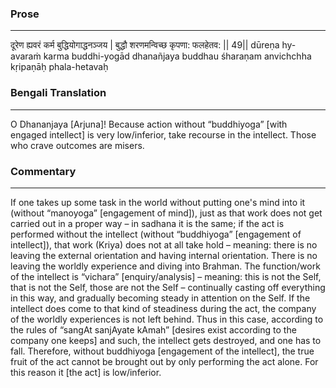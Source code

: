 ### Prose 
 --- 
दूरेण ह्यवरं कर्म बुद्धियोगाद्धनञ्जय |
बुद्धौ शरणमन्विच्छ कृपणा: फलहेतव: || 49||
dūreṇa hy-avaraṁ karma buddhi-yogād dhanañjaya
buddhau śharaṇam anvichchha kṛipaṇāḥ phala-hetavaḥ

### Bengali Translation 
 --- 
O Dhananjaya [Arjuna]! Because action without “buddhiyoga” [with engaged intellect] is very low/inferior, take recourse in the intellect. Those who crave outcomes are misers.

### Commentary 
 --- 
If one takes up some task in the world without putting one's mind into it (without “manoyoga” [engagement of mind]), just as that work does not get carried out in a proper way – in sadhana it is the same; if the act is performed without the intellect (without “buddhiyoga” [engagement of intellect]), that work (Kriya) does not at all take hold – meaning: there is no leaving the external orientation and having internal orientation. There is no leaving the worldly experience and diving into Brahman. The function/work of the intellect is “vichara” [enquiry/analysis] – meaning: this is not the Self, that is not the Self, those are not the Self – continually casting off everything in this way, and gradually becoming steady in attention on the Self. If the intellect does come to that kind of steadiness during the act, the company of the worldly experiences is not left behind. Thus in this case, according to the rules of “sangAt sanjAyate kAmah” [desires exist according to the company one keeps] and such, the intellect gets destroyed, and one has to fall. Therefore, without buddhiyoga [engagement of the intellect], the true fruit of the act cannot be brought out by only performing the act alone. For this reason it [the act] is low/inferior.